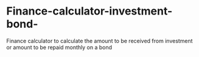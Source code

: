 # Finance-calculator-investment-bond-
Finance calculator to calculate the amount to be received from investment or amount to be repaid monthly on a bond
